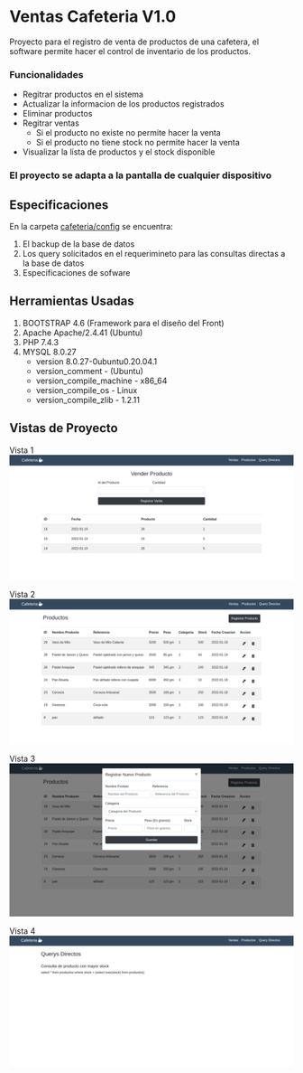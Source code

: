 # Ventas Cafeteria V1.0
Proyecto para el registro de venta de productos de una cafetera, el software permite hacer el control de inventario de los productos.

### Funcionalidades
* Regitrar productos en el sistema
* Actualizar la informacion de los productos registrados
* Eliminar productos
* Regitrar ventas
    - Si el producto no existe no permite hacer la venta
    - Si el producto no tiene stock no permite hacer la venta
* Visualizar la lista de productos y el stock disponible

### El proyecto se adapta a la pantalla de cualquier dispositivo

## Especificaciones
En la carpeta [cafeteria/config](https://github.com/Geekerypro/cafeteria/tree/master/config) se encuentra:
1. El backup de la base de datos
2. Los query solicitados en el requerimineto para las consultas directas a la base de datos
3. Especificaciones de sofware

## Herramientas Usadas
1. BOOTSTRAP 4.6 (Framework para el diseño del Front)
2. Apache Apache/2.4.41 (Ubuntu)
3. PHP 7.4.3
4. MYSQL 8.0.27
    * version 8.0.27-0ubuntu0.20.04.1
    * version_comment - (Ubuntu)               
    * version_compile_machine - x86_64                 
    * version_compile_os - Linux                  
    * version_compile_zlib - 1.2.11      

## Vistas de Proyecto           

Vista 1
![Image text](https://github.com/Geekerypro/cafeteria/blob/master/otros/vista1.png)

Vista 2
![Image text](https://github.com/Geekerypro/cafeteria/blob/master/otros/vista2.png)

Vista 3
![Image text](https://github.com/Geekerypro/cafeteria/blob/master/otros/vista3.png)

Vista 4
![Image text](https://github.com/Geekerypro/cafeteria/blob/master/otros/vista4.png)






